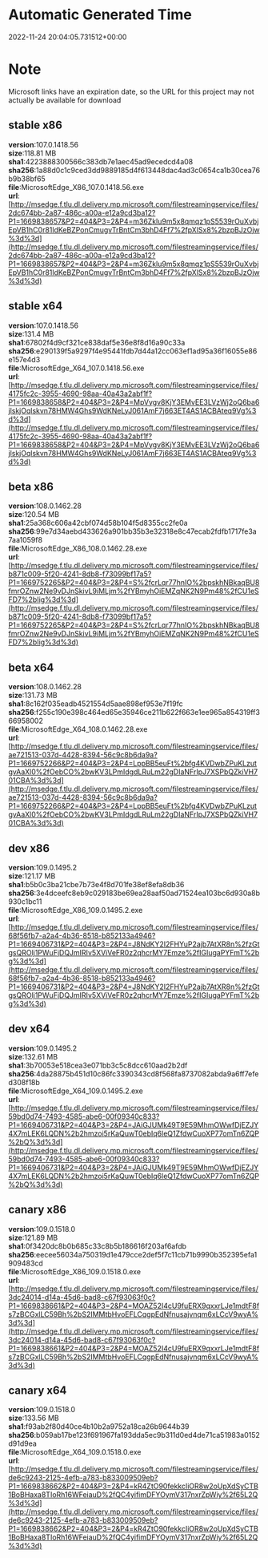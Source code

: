 # Automatic Generated Time
2022-11-24 20:04:05.731512+00:00

# Note
Microsoft links have an expiration date, so the URL for this project may not actually be available for download

## stable x86
**version**:107.0.1418.56  
**size**:118.81 MB  
**sha1**:4223888300566c383db7e1aec45ad9ecedcd4a08  
**sha256**:1a88d0c1c9ced3dd9889185d4f613448dac4ad3c0654ca1b30cea76b9b38bf65  
**file**:MicrosoftEdge_X86_107.0.1418.56.exe  
**url**:[http://msedge.f.tlu.dl.delivery.mp.microsoft.com/filestreamingservice/files/2dc674bb-2a87-486c-a00a-e12a9cd3ba12?P1=1669838657&P2=404&P3=2&P4=m36Zklu9m5x8qmqz1pS5539rOuXvbjEpVB1hC0r81ldKeBZPonCmugvTrBntCm3bhD4Ff7%2fpXlSx8%2bzpBJzOjw%3d%3d](http://msedge.f.tlu.dl.delivery.mp.microsoft.com/filestreamingservice/files/2dc674bb-2a87-486c-a00a-e12a9cd3ba12?P1=1669838657&P2=404&P3=2&P4=m36Zklu9m5x8qmqz1pS5539rOuXvbjEpVB1hC0r81ldKeBZPonCmugvTrBntCm3bhD4Ff7%2fpXlSx8%2bzpBJzOjw%3d%3d)  

## stable x64
**version**:107.0.1418.56  
**size**:131.4 MB  
**sha1**:67802f4d9cf321ce838daf5e36e8f8d16a90c33a  
**sha256**:e290139f5a9297f4e95441fdb7d44a12cc063ef1ad95a36f16055e86e157e4d3  
**file**:MicrosoftEdge_X64_107.0.1418.56.exe  
**url**:[http://msedge.f.tlu.dl.delivery.mp.microsoft.com/filestreamingservice/files/4175fc2c-3955-4690-98aa-40a43a2abf1f?P1=1669838658&P2=404&P3=2&P4=MpVygv8KjY3EMvEE3LVzWj2oQ6ba6jlskjOqlskvn78HMW4Ghs9WdKNeLyJ061AmF7j663ET4AS1ACBAteq9Vg%3d%3d](http://msedge.f.tlu.dl.delivery.mp.microsoft.com/filestreamingservice/files/4175fc2c-3955-4690-98aa-40a43a2abf1f?P1=1669838658&P2=404&P3=2&P4=MpVygv8KjY3EMvEE3LVzWj2oQ6ba6jlskjOqlskvn78HMW4Ghs9WdKNeLyJ061AmF7j663ET4AS1ACBAteq9Vg%3d%3d)  

## beta x86
**version**:108.0.1462.28  
**size**:120.54 MB  
**sha1**:25a368c606a42cbf074d58b104f5d8355cc2fe0a  
**sha256**:99e7d34aebd433626a901bb35b3e32318e8c47ecab2fdfb1717fe3a7aa1059f8  
**file**:MicrosoftEdge_X86_108.0.1462.28.exe  
**url**:[http://msedge.f.tlu.dl.delivery.mp.microsoft.com/filestreamingservice/files/b871c009-5f20-4241-8db8-f73099bf17a5?P1=1669752265&P2=404&P3=2&P4=S%2fcrLqr77hnIO%2bpskhNBkaqBU8fmrOZnw2Ne9vDJnSkivL9iMLjm%2fYBmyhOiEMZqNK2N9Pm48%2fCU1eSFD7%2bIig%3d%3d](http://msedge.f.tlu.dl.delivery.mp.microsoft.com/filestreamingservice/files/b871c009-5f20-4241-8db8-f73099bf17a5?P1=1669752265&P2=404&P3=2&P4=S%2fcrLqr77hnIO%2bpskhNBkaqBU8fmrOZnw2Ne9vDJnSkivL9iMLjm%2fYBmyhOiEMZqNK2N9Pm48%2fCU1eSFD7%2bIig%3d%3d)  

## beta x64
**version**:108.0.1462.28  
**size**:131.73 MB  
**sha1**:8c162f035eadb4521554d5aae898ef953e7f19fc  
**sha256**:f255c190e398c464ed65e35946ce211b622f663e1ee965a854319ff366958002  
**file**:MicrosoftEdge_X64_108.0.1462.28.exe  
**url**:[http://msedge.f.tlu.dl.delivery.mp.microsoft.com/filestreamingservice/files/ae721513-037d-4428-8394-56c9c8b6da9a?P1=1669752266&P2=404&P3=2&P4=LppBB5euFt%2bfg4KVDwbZPuKLzutgvAaXl0%2fOebCO%2bwKV3LPmIdgdLRuLm22gDIaNFrIpJ7XSPbQZkiVH701CBA%3d%3d](http://msedge.f.tlu.dl.delivery.mp.microsoft.com/filestreamingservice/files/ae721513-037d-4428-8394-56c9c8b6da9a?P1=1669752266&P2=404&P3=2&P4=LppBB5euFt%2bfg4KVDwbZPuKLzutgvAaXl0%2fOebCO%2bwKV3LPmIdgdLRuLm22gDIaNFrIpJ7XSPbQZkiVH701CBA%3d%3d)  

## dev x86
**version**:109.0.1495.2  
**size**:121.17 MB  
**sha1**:b5b0c3ba21cbe7b73e4f8d701fe38ef8efa8db36  
**sha256**:3e4dceefc8eb9c029183be69ea28aaf50ad71524ea103bc6d930a8b930c1bc11  
**file**:MicrosoftEdge_X86_109.0.1495.2.exe  
**url**:[http://msedge.f.tlu.dl.delivery.mp.microsoft.com/filestreamingservice/files/68f56fb7-a2a4-4b36-8518-b852133a4946?P1=1669406731&P2=404&P3=2&P4=J8NdKY2I2FHYuP2ajb7AtXR8n%2fzGtgsQROlj1PWuFjDQJmIRIv5XViVeFR0z2qhcrMY7Emze%2fIGIugaPYFmT%2bg%3d%3d](http://msedge.f.tlu.dl.delivery.mp.microsoft.com/filestreamingservice/files/68f56fb7-a2a4-4b36-8518-b852133a4946?P1=1669406731&P2=404&P3=2&P4=J8NdKY2I2FHYuP2ajb7AtXR8n%2fzGtgsQROlj1PWuFjDQJmIRIv5XViVeFR0z2qhcrMY7Emze%2fIGIugaPYFmT%2bg%3d%3d)  

## dev x64
**version**:109.0.1495.2  
**size**:132.61 MB  
**sha1**:3b70053e518cea3e071bb3c5c8dcc610aad2b2df  
**sha256**:4da28875b451d10c86fc3390343cd8f568fa8737082abda9a6ff7efed308f18b  
**file**:MicrosoftEdge_X64_109.0.1495.2.exe  
**url**:[http://msedge.f.tlu.dl.delivery.mp.microsoft.com/filestreamingservice/files/59bd0d74-7493-4585-abe6-00f09340c833?P1=1669406731&P2=404&P3=2&P4=JAiGJUMk49T9E59MhmOWwfDjEZJY4X7mLEK6LQDN%2b2hmzoi5rKaQuwT0ebIq6leQ1ZfdwCuoXP77omTn6ZQP%2bQ%3d%3d](http://msedge.f.tlu.dl.delivery.mp.microsoft.com/filestreamingservice/files/59bd0d74-7493-4585-abe6-00f09340c833?P1=1669406731&P2=404&P3=2&P4=JAiGJUMk49T9E59MhmOWwfDjEZJY4X7mLEK6LQDN%2b2hmzoi5rKaQuwT0ebIq6leQ1ZfdwCuoXP77omTn6ZQP%2bQ%3d%3d)  

## canary x86
**version**:109.0.1518.0  
**size**:121.89 MB  
**sha1**:0f3420dc8b0b685c33c8b5b186616f203af6afdb  
**sha256**:eecee56034a750319d1e479cce2def5f7c11cb71b9990b352395efa1909483cd  
**file**:MicrosoftEdge_X86_109.0.1518.0.exe  
**url**:[http://msedge.f.tlu.dl.delivery.mp.microsoft.com/filestreamingservice/files/3dc24014-d14a-45d6-bad8-c67f93063f0c?P1=1669838661&P2=404&P3=2&P4=MOAZ52I4cU9fuERX9qxxrLJe1mdtF8fs7zBCGxlLC59Bh%2bS2IMMtbHvoEFLCqgpEdNfnusajvnqm6xLCcV9wyA%3d%3d](http://msedge.f.tlu.dl.delivery.mp.microsoft.com/filestreamingservice/files/3dc24014-d14a-45d6-bad8-c67f93063f0c?P1=1669838661&P2=404&P3=2&P4=MOAZ52I4cU9fuERX9qxxrLJe1mdtF8fs7zBCGxlLC59Bh%2bS2IMMtbHvoEFLCqgpEdNfnusajvnqm6xLCcV9wyA%3d%3d)  

## canary x64
**version**:109.0.1518.0  
**size**:133.56 MB  
**sha1**:f93ab2f80d40ce4b10b2a9752a18ca26b9644b39  
**sha256**:b059ab17be123f691967fa193dda5ec9b311d0ed4de71ca51983a0152d91d9ea  
**file**:MicrosoftEdge_X64_109.0.1518.0.exe  
**url**:[http://msedge.f.tlu.dl.delivery.mp.microsoft.com/filestreamingservice/files/de6c9243-2125-4efb-a783-b833009509eb?P1=1669838662&P2=404&P3=2&P4=kR4ZtO90fekkcIiOR8w2oUpXdSyCTB1BoBHaxa8TIoRh16WFeiauD%2fQC4yifimDFYOymV317nxrZpWiy%2f65L2Q%3d%3d](http://msedge.f.tlu.dl.delivery.mp.microsoft.com/filestreamingservice/files/de6c9243-2125-4efb-a783-b833009509eb?P1=1669838662&P2=404&P3=2&P4=kR4ZtO90fekkcIiOR8w2oUpXdSyCTB1BoBHaxa8TIoRh16WFeiauD%2fQC4yifimDFYOymV317nxrZpWiy%2f65L2Q%3d%3d)  

